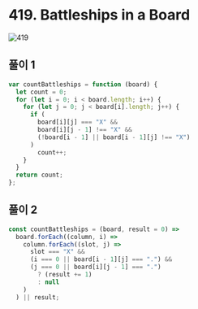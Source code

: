 # 419. Battleships in a Board

![419](https://user-images.githubusercontent.com/63354527/109620028-c5d27f80-7b7c-11eb-9f58-c042e4aa7012.PNG)

## 풀이 1

```javascript
var countBattleships = function (board) {
  let count = 0;
  for (let i = 0; i < board.length; i++) {
    for (let j = 0; j < board[i].length; j++) {
      if (
        board[i][j] === "X" &&
        board[i][j - 1] !== "X" &&
        (!board[i - 1] || board[i - 1][j] !== "X")
      )
        count++;
    }
  }
  return count;
};
```

## 풀이 2

```javascript
const countBattleships = (board, result = 0) =>
  board.forEach((column, i) =>
    column.forEach((slot, j) =>
      slot === "X" &&
      (i === 0 || board[i - 1][j] === ".") &&
      (j === 0 || board[i][j - 1] === ".")
        ? (result += 1)
        : null
    )
  ) || result;
```
